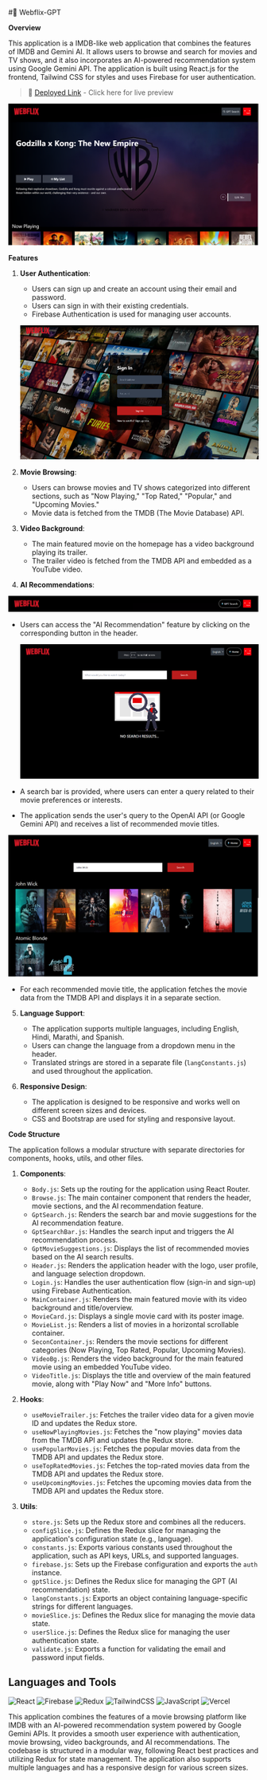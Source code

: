 #🎥 Webflix-GPT 

**Overview**

This application is a IMDB-like web application that combines the features of IMDB and Gemini AI. It allows users to browse and search for movies and TV shows, and it also incorporates an AI-powered recommendation system using Google Gemini API. The application is built using React.js for the frontend, Tailwind CSS for styles and uses Firebase for user authentication.

> 🚀 [Deployed Link](https://webflix-gpt.vercel.app/) - Click here for live preview

![](./src/assets/home1.png)

**Features**

1. **User Authentication**:

   - Users can sign up and create an account using their email and password.
   - Users can sign in with their existing credentials.
   - Firebase Authentication is used for managing user accounts.

   ![](./src/assets/loginpage.png)

2. **Movie Browsing**:

   - Users can browse movies and TV shows categorized into different sections, such as "Now Playing," "Top Rated," "Popular," and "Upcoming Movies."
   - Movie data is fetched from the TMDB (The Movie Database) API.

3. **Video Background**:

   - The main featured movie on the homepage has a video background playing its trailer.
   - The trailer video is fetched from the TMDB API and embedded as a YouTube video.

4. **AI Recommendations**:

![](./src/assets/intelligence.png)

- Users can access the "AI Recommendation" feature by clicking on the corresponding button in the header.

  ![](./src/assets/geminisearch.png)

- A search bar is provided, where users can enter a query related to their movie preferences or interests.
- The application sends the user's query to the OpenAI API (or Google Gemini API) and receives a list of recommended movie titles.

![](./src/assets/searchres.png)

- For each recommended movie title, the application fetches the movie data from the TMDB API and displays it in a separate section.

5. **Language Support**:

   - The application supports multiple languages, including English, Hindi, Marathi, and Spanish.
   - Users can change the language from a dropdown menu in the header.
   - Translated strings are stored in a separate file (`langConstants.js`) and used throughout the application.

6. **Responsive Design**:
   - The application is designed to be responsive and works well on different screen sizes and devices.
   - CSS and Bootstrap are used for styling and responsive layout.

**Code Structure**

The application follows a modular structure with separate directories for components, hooks, utils, and other files.

1. **Components**:

   - `Body.js`: Sets up the routing for the application using React Router.
   - `Browse.js`: The main container component that renders the header, movie sections, and the AI recommendation feature.
   - `GptSearch.js`: Renders the search bar and movie suggestions for the AI recommendation feature.
   - `GptSearchBar.js`: Handles the search input and triggers the AI recommendation process.
   - `GptMovieSuggestions.js`: Displays the list of recommended movies based on the AI search results.
   - `Header.js`: Renders the application header with the logo, user profile, and language selection dropdown.
   - `Login.js`: Handles the user authentication flow (sign-in and sign-up) using Firebase Authentication.
   - `MainContainer.js`: Renders the main featured movie with its video background and title/overview.
   - `MovieCard.js`: Displays a single movie card with its poster image.
   - `MovieList.js`: Renders a list of movies in a horizontal scrollable container.
   - `SeconContainer.js`: Renders the movie sections for different categories (Now Playing, Top Rated, Popular, Upcoming Movies).
   - `VideoBg.js`: Renders the video background for the main featured movie using an embedded YouTube video.
   - `VideoTitle.js`: Displays the title and overview of the main featured movie, along with "Play Now" and "More Info" buttons.

2. **Hooks**:

   - `useMovieTrailer.js`: Fetches the trailer video data for a given movie ID and updates the Redux store.
   - `useNowPlayingMovies.js`: Fetches the "now playing" movies data from the TMDB API and updates the Redux store.
   - `usePopularMovies.js`: Fetches the popular movies data from the TMDB API and updates the Redux store.
   - `useTopRatedMovies.js`: Fetches the top-rated movies data from the TMDB API and updates the Redux store.
   - `useUpcomingMovies.js`: Fetches the upcoming movies data from the TMDB API and updates the Redux store.

3. **Utils**:
   - `store.js`: Sets up the Redux store and combines all the reducers.
   - `configSlice.js`: Defines the Redux slice for managing the application's configuration state (e.g., language).
   - `constants.js`: Exports various constants used throughout the application, such as API keys, URLs, and supported languages.
   - `firebase.js`: Sets up the Firebase configuration and exports the `auth` instance.
   - `gptSlice.js`: Defines the Redux slice for managing the GPT (AI recommendation) state.
   - `langConstants.js`: Exports an object containing language-specific strings for different languages.
   - `movieSlice.js`: Defines the Redux slice for managing the movie data state.
   - `userSlice.js`: Defines the Redux slice for managing the user authentication state.
   - `validate.js`: Exports a function for validating the email and password input fields.


## Languages and Tools

![React](https://img.shields.io/badge/react-%2320232a.svg?style=for-the-badge&logo=react&logoColor=%2361DAFB)
![Firebase](https://img.shields.io/badge/firebase-%23E23237.svg?style=for-the-badge&logo=firebase&logoColor=%2361DAFB)
![Redux](https://img.shields.io/badge/redux-%23593d88.svg?style=for-the-badge&logo=redux&logoColor=white)
![TailwindCSS](https://img.shields.io/badge/tailwindcss-%2338B2AC.svg?style=for-the-badge&logo=tailwind-css&logoColor=white)
![JavaScript](https://img.shields.io/badge/javascript-%23323330.svg?style=for-the-badge&logo=javascript&logoColor=%23F7DF1E)
![Vercel](https://img.shields.io/badge/vercel-%23000000.svg?style=for-the-badge&logo=vercel&logoColor=white)

This application combines the features of a movie browsing platform like IMDB with an AI-powered recommendation system powered by Google Gemini APIs. It provides a smooth user experience with authentication, movie browsing, video backgrounds, and AI recommendations. The codebase is structured in a modular way, following React best practices and utilizing Redux for state management. The application also supports multiple languages and has a responsive design for various screen sizes.
